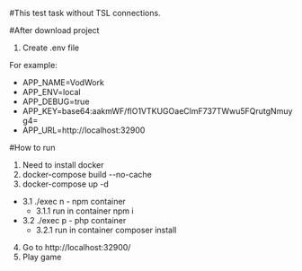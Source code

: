 #This test task without TSL connections.

#After download project 
1. Create .env file

For example:
- APP_NAME=VodWork
- APP_ENV=local
- APP_DEBUG=true
- APP_KEY=base64:aakmWF/flO1VTKUGOaeClmF737TWwu5FQrutgNmuyg4=
- APP_URL=http://localhost:32900

#How to run 
1. Need to install docker
2. docker-compose build --no-cache
3. docker-compose up -d

 - 3.1 ./exec n - npm container
    - 3.1.1 run in container npm i
 - 3.2 ./exec p - php container
    - 3.2.1 run in container composer install

4. Go to http://localhost:32900/
5. Play game